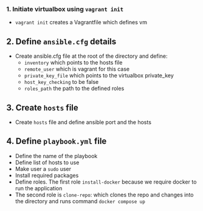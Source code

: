 ### 1. Initiate virtualbox using ```vagrant init```

- ```vagrant init``` creates a Vagrantfile which defines vm

## 2. Define ```ansible.cfg``` details

- Create ansible.cfg file at the root of the directory and define:
    - ```inventory``` which points to the hosts file
    - ```remote_user``` which is vagrant for this case
    - ```private_key_file``` which points to the virtualbox private_key
    - ```host_key_checking``` to be false
    - ```roles_path``` the path to the defined roles

## 3. Create ```hosts``` file

- Create ```hosts``` file and define ansible port and the hosts

## 4. Define ```playbook.yml``` file

- Define the name of the playbook
- Define list of hosts to use
- Make user a ```sudo``` user
- Install required packages
- Define roles. The first role ```install-docker``` because we require docker to run the application
- The second role is ```clone-repo```: which clones the repo and changes into the directory and runs command ```docker compose up```

